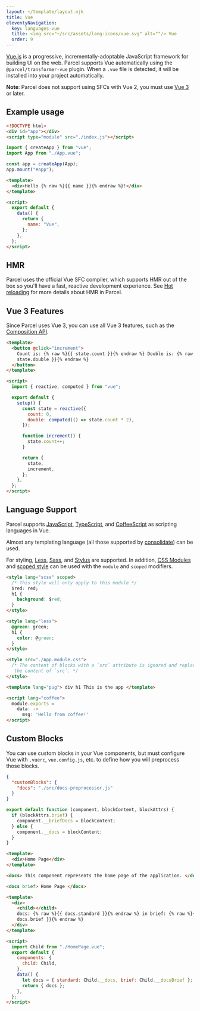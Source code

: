 ```yaml
---
layout: ~/template/layout.njk
title: Vue
eleventyNavigation:
  key: languages-vue
  title: <img src="~/src/assets/lang-icons/vue.svg" alt=""/> Vue
  order: 9
---
```


[Vue.js](https://v3.vuejs.org) is a progressive, incrementally-adoptable JavaScript framework for building UI on the web. Parcel supports Vue automatically using the `@parcel/transformer-vue` plugin. When a `.vue` file is detected, it will be installed into your project automatically.

<note>

**Note**: Parcel does not support using SFCs with Vue 2, you must use [Vue 3](https://github.com/vuejs/core) or later.

</note>

## Example usage

<sample>
<sample-file name="index.html">

```html
<!DOCTYPE html>
<div id="app"></div>
<script type="module" src="./index.js"></script>
```

</sample-file>
<sample-file name="index.js">

```jsx
import { createApp } from "vue";
import App from "./App.vue";

const app = createApp(App);
app.mount("#app");
```

</sample-file>
<sample-file name="App.vue">

```html
<template>
  <div>Hello {% raw %}{{ name }}{% endraw %}!</div>
</template>

<script>
  export default {
    data() {
      return {
        name: "Vue",
      };
    },
  };
</script>
```

</sample-file>
</sample>

## HMR

Parcel uses the official Vue SFC compiler, which supports HMR out of the box so you'll have a fast, reactive development experience. See [Hot reloading](/features/development/#hot-reloading) for more details about HMR in Parcel.

## Vue 3 Features

Since Parcel uses Vue 3, you can use all Vue 3 features, such as the [Composition API](https://vuejs.org/guide/extras/composition-api-faq.html).

<sample>
<sample-file name="App.vue">

```html
<template>
  <button @click="increment">
    Count is: {% raw %}{{ state.count }}{% endraw %} Double is: {% raw %}{{
    state.double }}{% endraw %}
  </button>
</template>

<script>
  import { reactive, computed } from "vue";

  export default {
    setup() {
      const state = reactive({
        count: 0,
        double: computed(() => state.count * 2),
      });

      function increment() {
        state.count++;
      }

      return {
        state,
        increment,
      };
    },
  };
</script>
```

</sample-file>
</sample>

## Language Support

Parcel supports [JavaScript](/languages/javascript/), [TypeScript](/languages/typescript/), and [CoffeeScript](/languages/coffeescript/) as scripting languages in Vue.

Almost any templating language (all those supported by [consolidate](https://www.npmjs.com/package/consolidate)) can be used.

For styling, [Less](/languages/less), [Sass](/languages/sass), and [Stylus](/languages/stylus) are supported. In addition, [CSS Modules](/languages/css/#css-modules) and [scoped style](https://vue-loader.vuejs.org/guide/scoped-css.html) can be used with the `module` and `scoped` modifiers.

<sample>
<sample-file name="App.vue">

```html
<style lang="scss" scoped>
  /* This style will only apply to this module */
  $red: red;
  h1 {
    background: $red;
  }
</style>

<style lang="less">
  @green: green;
  h1 {
    color: @green;
  }
</style>

<style src="./App.module.css">
  /* The content of blocks with a `src` attribute is ignored and replaced with
   the content of `src`. */
</style>

<template lang="pug"> div h1 This is the app </template>

<script lang="coffee">
  module.exports =
    data: ->
      msg: 'Hello from coffee!'
</script>
```

</sample-file>
</sample>

## Custom Blocks

You can use custom blocks in your Vue components, but must configure Vue with `.vuerc`, `vue.config.js`, etc. to define how you will preprocess those blocks.

<sample>
<sample-file name=".vuerc">

```json
{
  "customBlocks": {
    "docs": "./src/docs-preprocessor.js"
  }
}
```

</sample-file>
<sample-file name="src/docs-preprocessor.js">

```js
export default function (component, blockContent, blockAttrs) {
  if (blockAttrs.brief) {
    component.__briefDocs = blockContent;
  } else {
    component.__docs = blockContent;
  }
}
```

</sample-file>
<sample-file name="HomePage.vue">

```html
<template>
  <div>Home Page</div>
</template>

<docs> This component represents the home page of the application. </docs>

<docs brief> Home Page </docs>
```

</sample-file>
<sample-file name="App.vue">

```html
<template>
  <div>
    <child></child>
    docs: {% raw %}{{ docs.standard }}{% endraw %} in brief: {% raw %}{{
    docs.brief }}{% endraw %}
  </div>
</template>

<script>
  import Child from "./HomePage.vue";
  export default {
    components: {
      child: Child,
    },
    data() {
      let docs = { standard: Child.__docs, brief: Child.__docsBrief };
      return { docs };
    },
  };
</script>
```

</sample-file>
</sample>
